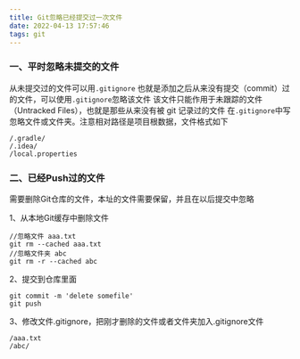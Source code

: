 ```yaml
---
title: Git忽略已经提交过一次文件
date: 2022-04-13 17:57:46
tags: git 
---
```

### 一、平时忽略未提交的文件
从未提交过的文件可以用`.gitignore`
也就是添加之后从来没有提交（commit）过的文件，可以使用`.gitignore`忽略该文件
该文件只能作用于未跟踪的文件（Untracked Files），也就是那些从来没有被 git 记录过的文件
在`.gitignore`中写忽略文件或文件夹。注意相对路径是项目根数据，文件格式如下
```
/.gradle/
/.idea/
/local.properties
```

### 二、已经Push过的文件
需要删除Git仓库的文件，本址的文件需要保留，并且在以后提交中忽略

1、从本地Git缓存中删除文件
```
//忽略文件 aaa.txt
git rm --cached aaa.txt
//忽略文件夹 abc
git rm -r --cached abc
```

2、提交到仓库里面
```
git commit -m 'delete somefile'
git push
```

3、修改文件.gitignore，把刚才删除的文件或者文件夹加入.gitignore文件
```
/aaa.txt
/abc/
```